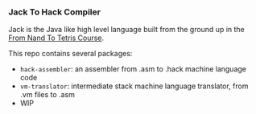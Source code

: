 ### Jack To Hack Compiler
Jack is the Java like high level language built from the ground up in the [From Nand To Tetris Course](https://www.nand2tetris.org/course).

This repo contains several packages:
- `hack-assembler`: an assembler from .asm to .hack machine language code
- `vm-translator`: intermediate stack machine language translator, from .vm files to .asm
- WIP
